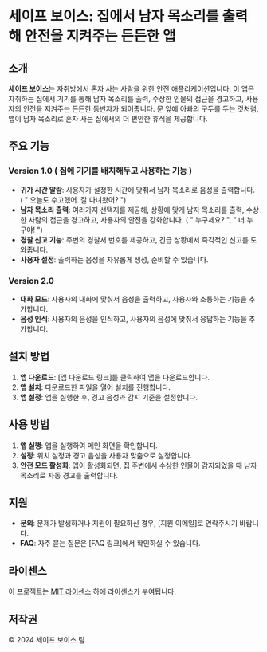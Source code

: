 # 세이프 보이스: 집에서 남자 목소리를 출력해 안전을 지켜주는 든든한 앱

## 소개

**세이프 보이스**는 자취방에서 혼자 사는 사람을 위한 안전 애플리케이션입니다. 
이 앱은 자취하는 집에서 기기를 통해 남자 목소리를 출력, 수상한 인물의 접근을 경고하고, 사용자의 안전을 지켜주는 든든한 동반자가 되어줍니다. 
문 앞에 아빠의 구두를 두는 것처럼, 앱이 남자 목소리로 혼자 사는 집에서의 더 편안한 휴식을 제공합니다.

## 주요 기능

### Version 1.0 ( 집에 기기를 배치해두고 사용하는 기능 )
- **귀가 시간 알람**: 사용자가 설정한 시간에 맞춰서 남자 목소리로 음성을 출력합니다. ( " 오늘도 수고했어. 잘 다녀왔어? ")
- **남자 목소리 출력**: 여러가지 선택지를 제공해, 상황에 맞게 남자 목소리를 출력, 수상한 사람의 접근을 경고하고, 사용자의 안전을 강화합니다. ( " 누구세요? ", " 너 누구야! ")
- **경찰 신고 기능**: 주변의 경찰서 번호를 제공하고, 긴급 상황에서 즉각적인 신고를 도와줍니다.
- **사용자 설정**: 출력하는 음성을 자유롭게 생성, 준비할 수 있습니다. 

### Version 2.0
- **대화 모드**: 사용자의 대화에 맞춰서 음성을 출력하고, 사용자와 소통하는 기능을 추가합니다.
- **음성 인식**: 사용자의 음성을 인식하고, 사용자의 음성에 맞춰서 응답하는 기능을 추가합니다.


## 설치 방법

1. **앱 다운로드**: [앱 다운로드 링크]를 클릭하여 앱을 다운로드합니다.
2. **앱 설치**: 다운로드한 파일을 열어 설치를 진행합니다.
3. **앱 설정**: 앱을 실행한 후, 경고 음성과 감지 기준을 설정합니다.

## 사용 방법

1. **앱 실행**: 앱을 실행하여 메인 화면을 확인합니다.
2. **설정**: 위치 설정과 경고 음성을 사용자 맞춤으로 설정합니다.
3. **안전 모드 활성화**: 앱이 활성화되면, 집 주변에서 수상한 인물이 감지되었을 때 남자 목소리로 자동 경고를 출력합니다.

## 지원

- **문의**: 문제가 발생하거나 지원이 필요하신 경우, [지원 이메일]로 연락주시기 바랍니다.
- **FAQ**: 자주 묻는 질문은 [FAQ 링크]에서 확인하실 수 있습니다.

## 라이센스

이 프로젝트는 [MIT 라이센스](LICENSE) 하에 라이센스가 부여됩니다.

## 저작권

© 2024 세이프 보이스 팀
